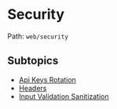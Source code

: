 # Security

Path: `web/security`

## Subtopics
- [Api Keys Rotation](./api_keys_rotation/README.md)
- [Headers](./headers/README.md)
- [Input Validation Sanitization](./input_validation_sanitization/README.md)
